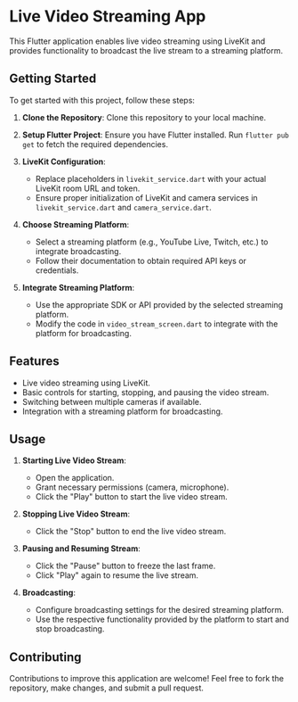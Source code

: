 # Live Video Streaming App 

This Flutter application enables live video streaming using LiveKit and provides functionality to broadcast the live stream to a streaming platform.

## Getting Started

To get started with this project, follow these steps:

1. **Clone the Repository**: Clone this repository to your local machine.

2. **Setup Flutter Project**: Ensure you have Flutter installed. Run `flutter pub get` to fetch the required dependencies.

3. **LiveKit Configuration**:
    - Replace placeholders in `livekit_service.dart` with your actual LiveKit room URL and token.
    - Ensure proper initialization of LiveKit and camera services in `livekit_service.dart` and `camera_service.dart`.

4. **Choose Streaming Platform**:
    - Select a streaming platform (e.g., YouTube Live, Twitch, etc.) to integrate broadcasting.
    - Follow their documentation to obtain required API keys or credentials.

5. **Integrate Streaming Platform**:
    - Use the appropriate SDK or API provided by the selected streaming platform.
    - Modify the code in `video_stream_screen.dart` to integrate with the platform for broadcasting.

## Features

- Live video streaming using LiveKit.
- Basic controls for starting, stopping, and pausing the video stream.
- Switching between multiple cameras if available.
- Integration with a streaming platform for broadcasting.

## Usage

1. **Starting Live Video Stream**:
    - Open the application.
    - Grant necessary permissions (camera, microphone).
    - Click the "Play" button to start the live video stream.

2. **Stopping Live Video Stream**:
    - Click the "Stop" button to end the live video stream.

3. **Pausing and Resuming Stream**:
    - Click the "Pause" button to freeze the last frame.
    - Click "Play" again to resume the live stream.

4. **Broadcasting**:
    - Configure broadcasting settings for the desired streaming platform.
    - Use the respective functionality provided by the platform to start and stop broadcasting.

## Contributing

Contributions to improve this application are welcome! Feel free to fork the repository, make changes, and submit a pull request.

